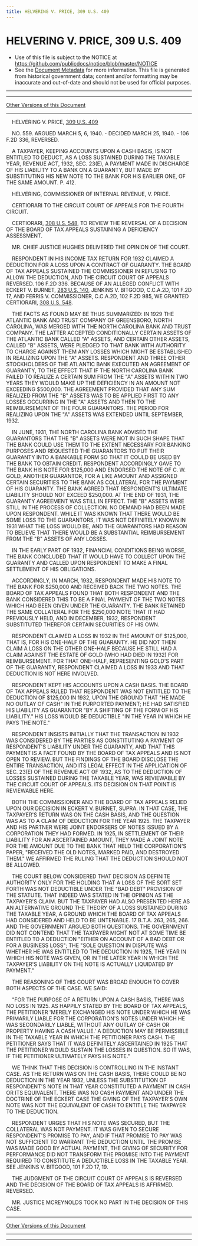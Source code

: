 ```yaml
---
title: HELVERING V. PRICE, 309 U.S. 409
---
```


# HELVERING V. PRICE, 309 U.S. 409

* Use of this file is subject to the NOTICE at https://github.com/publicdocs/notice/blob/master/NOTICE
* See the [Document Metadata](../../../index.md) for more information.
  This file is generated from historical government data; content and/or formatting may be inaccurate and out-of-date and should not be used for official purposes.

----------
----------

[Other Versions of this Document](https://publicdocs.github.io/go/links?ns=uslm-x&ref=%2Fus%2Fcourts%2Fscotus%2FusReporter%2F309%2F409)

----------

    HELVERING V. PRICE, [309 U.S. 409][/us/courts/scotus/usReporter/309/409]

    NO. 559.  ARGUED MARCH 5, 6, 1940.  - DECIDED MARCH 25, 1940.  - 106 F.2D 336, REVERSED.

    A TAXPAYER, KEEPING ACCOUNTS UPON A CASH BASIS, IS NOT ENTITLED TO DEDUCT, AS A LOSS SUSTAINED DURING THE TAXABLE YEAR, REVENUE ACT, 1932, SEC. 23(E), A PAYMENT MADE IN DISCHARGE OF HIS LIABILITY TO A BANK ON A GUARANTY, BUT MADE BY SUBSTITUTING HIS NEW NOTE TO THE BANK FOR HIS EARLIER ONE, OF THE SAME AMOUNT.  P. 412.

    HELVERING, COMMISSIONER OF INTERNAL REVENUE, V. PRICE.

    CERTIORARI TO THE CIRCUIT COURT OF APPEALS FOR THE FOURTH CIRCUIT.

    CERTIORARI, [308 U.S. 548][/us/courts/scotus/usReporter/308/548], TO REVIEW THE REVERSAL OF A DECISION OF THE BOARD OF TAX APPEALS SUSTAINING A DEFICIENCY ASSESSMENT.

    MR. CHIEF JUSTICE HUGHES DELIVERED THE OPINION OF THE COURT.

    RESPONDENT IN HIS INCOME TAX RETURN FOR 1932 CLAIMED A DEDUCTION FOR A LOSS UPON A CONTRACT OF GUARANTY.  THE BOARD OF TAX APPEALS SUSTAINED THE COMMISSIONER IN REFUSING TO ALLOW THE DEDUCTION, AND THE CIRCUIT COURT OF APPEALS REVERSED.  106 F.2D 336.  BECAUSE OF AN ALLEGED CONFLICT WITH ECKERT V. BURNET, [283 U.S. 140][/us/courts/scotus/usReporter/283/140], JENKINS V. BITGOOD, C.C.A.2D, 101 F.2D 17, AND FERRIS V. COMMISSIONER, C.C.A.2D, 102 F.2D 985, WE GRANTED CERTIORARI, [308 U.S. 548][/us/courts/scotus/usReporter/308/548].

    THE FACTS AS FOUND MAY BE THUS SUMMARIZED:  IN 1929 THE ATLANTIC BANK AND TRUST COMPANY OF GREENSBORO, NORTH CAROLINA, WAS MERGED WITH THE NORTH CAROLINA BANK AND TRUST COMPANY.  THE LATTER ACCEPTED CONDITIONALLY CERTAIN ASSETS OF THE ATLANTIC BANK CALLED "A" ASSETS, AND CERTAIN OTHER ASSETS, CALLED "B" ASSETS, WERE PLEDGED TO THAT BANK WITH AUTHORITY TO CHARGE AGAINST THEM ANY LOSSES WHICH MIGHT BE ESTABLISHED IN REALIZING UPON THE "A" ASSETS.  RESPONDENT AND THREE OTHER STOCKHOLDERS OF THE ATLANTIC BANK EXECUTED AN AGREEMENT OF GUARANTY, TO THE EFFECT THAT IF THE NORTH CAROLINA BANK FAILED TO REALIZE A CERTAIN SUM FROM THE "A" ASSETS WITHIN TWO YEARS THEY WOULD MAKE UP THE DEFICIENCY IN AN AMOUNT NOT EXCEEDING $500,000.  THE AGREEMENT PROVIDED THAT ANY SUM REALIZED FROM THE "B" ASSETS WAS TO BE APPLIED FIRST TO ANY LOSSES OCCURRING IN THE "A" ASSETS AND THEN TO THE REIMBURSEMENT OF THE FOUR GUARANTORS.  THE PERIOD FOR REALIZING UPON THE "A" ASSETS WAS EXTENDED UNTIL SEPTEMBER, 1932.

    IN JUNE, 1931, THE NORTH CAROLINA BANK ADVISED THE GUARANTORS THAT THE "B" ASSETS WERE NOT IN SUCH SHAPE THAT THE BANK COULD USE THEM TO THE EXTENT NECESSARY FOR BANKING PURPOSES AND REQUESTED THE GUARANTORS TO PUT THEIR GUARANTY INTO A BANKABLE FORM SO THAT IT COULD BE USED BY THE BANK TO OBTAIN CREDIT.  RESPONDENT ACCORDINGLY GAVE TO THE BANK HIS NOTE FOR $125,000 AND ENDORSED THE NOTE OF C. W. GOLD, ANOTHER GUARANTOR, FOR A LIKE AMOUNT AND ASSIGNED CERTAIN SECURITIES TO THE BANK AS COLLATERAL FOR THE PAYMENT OF HIS GUARANTY.  THE BANK AGREED THAT RESPONDENT'S ULTIMATE LIABILITY SHOULD NOT EXCEED $250,000.  AT THE END OF 1931, THE GUARANTY AGREEMENT WAS STILL IN EFFECT.  THE "B" ASSETS WERE STILL IN THE PROCESS OF COLLECTION.  NO DEMAND HAD BEEN MADE UPON RESPONDENT.  WHILE IT WAS KNOWN THAT THERE WOULD BE SOME LOSS TO THE GUARANTORS, IT WAS NOT DEFINITELY KNOWN IN 1931 WHAT THE LOSS WOULD BE, AND THE GUARANTORS HAD REASON TO BELIEVE THAT THERE WOULD BE A SUBSTANTIAL REIMBURSEMENT FROM THE "B" ASSETS OF ANY LOSSES.

    IN THE EARLY PART OF 1932, FINANCIAL CONDITIONS BEING WORSE, THE BANK CONCLUDED THAT IT WOULD HAVE TO COLLECT UPON THE GUARANTY AND CALLED UPON RESPONDENT TO MAKE A FINAL SETTLEMENT OF HIS OBLIGATIONS.

    ACCORDINGLY, IN MARCH, 1932, RESPONDENT MADE HIS NOTE TO THE BANK FOR $250,000 AND RECEIVED BACK THE TWO NOTES.  THE BOARD OF TAX APPEALS FOUND THAT BOTH RESPONDENT AND THE BANK CONSIDERED THIS TO BE A FINAL PAYMENT OF THE TWO NOTES WHICH HAD BEEN GIVEN UNDER THE GUARANTY.  THE BANK RETAINED THE SAME COLLATERAL FOR THE $250,000 NOTE THAT IT HAD PREVIOUSLY HELD, AND IN DECEMBER, 1932, RESPONDENT SUBSTITUTED THEREFOR CERTAIN SECURITIES OF HIS OWN.

    RESPONDENT CLAIMED A LOSS IN 1932 IN THE AMOUNT OF $125,000, THAT IS, FOR HIS ONE-HALF OF THE GUARANTY.  HE DID NOT THEN CLAIM A LOSS ON THE OTHER ONE-HALF BECAUSE HE STILL HAD A CLAIM AGAINST THE ESTATE OF GOLD (WHO HAD DIED IN 1932) FOR REIMBURSEMENT.  FOR THAT ONE-HALF, REPRESENTING GOLD'S PART OF THE GUARANTY, RESPONDENT CLAIMED A LOSS IN 1933 AND THAT DEDUCTION IS NOT HERE INVOLVED.

    RESPONDENT KEPT HIS ACCOUNTS UPON A CASH BASIS.  THE BOARD OF TAX APPEALS RULED THAT RESPONDENT WAS NOT ENTITLED TO THE DEDUCTION OF $125,000 IN 1932, UPON THE GROUND THAT "HE MADE NO OUTLAY OF CASH" IN THE PURPORTED PAYMENT; HE HAD SATISFIED HIS LIABILITY AS GUARANTOR "BY A SHIFTING OF THE FORM OF HIS LIABILITY."  HIS LOSS WOULD BE DEDUCTIBLE "IN THE YEAR IN WHICH HE PAYS THE NOTE."

    RESPONDENT INSISTS INITIALLY THAT THE TRANSACTION IN 1932 WAS CONSIDERED BY THE PARTIES AS CONSTITUTING A PAYMENT OF RESPONDENT'S LIABILITY UNDER THE GUARANTY, AND THAT THIS PAYMENT IS A FACT FOUND BY THE BOARD OF TAX APPEALS AND IS NOT OPEN TO REVIEW.  BUT THE FINDINGS OF THE BOARD DISCLOSE THE ENTIRE TRANSACTION, AND ITS LEGAL EFFECT IN THE APPLICATION OF SEC. 23(E) OF THE REVENUE ACT OF 1932, AS TO THE DEDUCTION OF LOSSES SUSTAINED DURING THE TAXABLE YEAR, WAS REVIEWABLE BY THE CIRCUIT COURT OF APPEALS.  ITS DECISION ON THAT POINT IS REVIEWABLE HERE.

    BOTH THE COMMISSIONER AND THE BOARD OF TAX APPEALS RELIED UPON OUR DECISION IN ECKERT V. BURNET, SUPRA.  IN THAT CASE, THE TAXPAYER'S RETURN WAS ON THE CASH BASIS, AND THE QUESTION WAS AS TO A CLAIM OF DEDUCTION FOR THE YEAR 1925.  THE TAXPAYER AND HIS PARTNER WERE JOINT ENDORSERS OF NOTES ISSUED BY A CORPORATION THEY HAD FORMED.  IN 1925, IN SETTLEMENT OF THEIR LIABILITY FOR AN ASCERTAINED AMOUNT, THEY MADE A JOINT NOTE FOR THE AMOUNT DUE TO THE BANK THAT HELD THE CORPORATION'S PAPER, "RECEIVED THE OLD NOTES, MARKED PAID, AND DESTROYED THEM."  WE AFFIRMED THE RULING THAT THE DEDUCTION SHOULD NOT BE ALLOWED.

    THE COURT BELOW CONSIDERED THAT DECISION AS DEFINITE AUTHORITY ONLY FOR THE HOLDING THAT A LOSS OF THE SORT SET FORTH WAS NOT DEDUCTIBLE UNDER THE "BAD DEBT" PROVISION OF THE STATUTE.  THAT INDEED WAS STATED IN THE OPINION AS THE TAXPAYER'S CLAIM.  BUT THE TAXPAYER HAD ALSO PRESENTED HERE AS AN ALTERNATIVE GROUND THE THEORY OF A LOSS SUSTAINED DURING THE TAXABLE YEAR, A GROUND WHICH THE BOARD OF TAX APPEALS HAD CONSIDERED AND HELD TO BE UNTENABLE.  17 B.T.A. 263, 265, 266.  AND THE GOVERNMENT ARGUED BOTH QUESTIONS.  THE GOVERNMENT DID NOT CONTEND THAT THE TAXPAYER MIGHT NOT AT SOME TIME BE ENTITLED TO A DEDUCTION "EITHER ON ACCOUNT OF A BAD DEBT OR FOR A BUSINESS LOSS"; THE "SOLE QUESTION IN DISPUTE WAS WHETHER HE WAS ENTITLED TO THE DEDUCTION IN 1925, THE YEAR IN WHICH HIS NOTE WAS GIVEN, OR IN THE LATER YEAR IN WHICH THE TAXPAYER'S LIABILITY ON THE NOTE IS ACTUALLY LIQUIDATED BY PAYMENT."

    THE REASONING OF THIS COURT WAS BROAD ENOUGH TO COVER BOTH ASPECTS OF THE CASE.  WE SAID:

    "FOR THE PURPOSE OF A RETURN UPON A CASH BASIS, THERE WAS NO LOSS IN 1925.  AS HAPPILY STATED BY THE BOARD OF TAX APPEALS, THE PETITIONER 'MERELY EXCHANGED HIS NOTE UNDER WHICH HE WAS PRIMARILY LIABLE FOR THE CORPORATION'S NOTES UNDER WHICH HE WAS SECONDARILY LIABLE, WITHOUT ANY OUTLAY OF CASH OR PROPERTY HAVING A CASH VALUE.'  A DEDUCTION MAY BE PERMISSIBLE IN THE TAXABLE YEAR IN WHICH THE PETITIONER PAYS CASH.  THE PETITIONER SAYS THAT IT WAS DEFINITELY ASCERTAINED IN 1925 THAT THE PETITIONER WOULD SUSTAIN THE LOSSES IN QUESTION.  SO IT WAS, IF THE PETITIONER ULTIMATELY PAYS HIS NOTE."

    WE THINK THAT THIS DECISION IS CONTROLLING IN THE INSTANT CASE.  AS THE RETURN WAS ON THE CASH BASIS, THERE COULD BE NO DEDUCTION IN THE YEAR 1932, UNLESS THE SUBSTITUTION OF RESPONDENT'S NOTE IN THAT YEAR CONSTITUTED A PAYMENT IN CASH OR ITS EQUIVALENT.  THERE WAS NO CASH PAYMENT AND UNDER THE DOCTRINE OF THE ECKERT CASE THE GIVING OF THE TAXPAYER'S OWN NOTE WAS NOT THE EQUIVALENT OF CASH TO ENTITLE THE TAXPAYER TO THE DEDUCTION.

    RESPONDENT URGES THAT HIS NOTE WAS SECURED, BUT THE COLLATERAL WAS NOT PAYMENT.  IT WAS GIVEN TO SECURE RESPONDENT'S PROMISE TO PAY, AND IF THAT PROMISE TO PAY WAS NOT SUFFICIENT TO WARRANT THE DEDUCTION UNTIL THE PROMISE WAS MADE GOOD BY ACTUAL PAYMENT, THE GIVING OF SECURITY FOR PERFORMANCE DID NOT TRANSFORM THE PROMISE INTO THE PAYMENT REQUIRED TO CONSTITUTE A DEDUCTIBLE LOSS IN THE TAXABLE YEAR.  SEE JENKINS V. BITGOOD, 101 F.2D 17, 19.

    THE JUDGMENT OF THE CIRCUIT COURT OF APPEALS IS REVERSED AND THE DECISION OF THE BOARD OF TAX APPEALS IS AFFIRMED.  REVERSED.

    MR. JUSTICE MCREYNOLDS TOOK NO PART IN THE DECISION OF THIS CASE.

----------

[Other Versions of this Document](https://publicdocs.github.io/go/links?ns=uslm-x&ref=%2Fus%2Fcourts%2Fscotus%2FusReporter%2F309%2F409)

----------
----------

[/us/courts/scotus/usReporter/309/409]: https://publicdocs.github.io/go/links?ns=uslm-x&ref=%2Fus%2Fcourts%2Fscotus%2FusReporter%2F309%2F409
[/us/courts/scotus/usReporter/308/548]: https://publicdocs.github.io/go/links?ns=uslm-x&ref=%2Fus%2Fcourts%2Fscotus%2FusReporter%2F308%2F548
[/us/courts/scotus/usReporter/283/140]: https://publicdocs.github.io/go/links?ns=uslm-x&ref=%2Fus%2Fcourts%2Fscotus%2FusReporter%2F283%2F140
[/us/courts/scotus/usReporter/308/548]: https://publicdocs.github.io/go/links?ns=uslm-x&ref=%2Fus%2Fcourts%2Fscotus%2FusReporter%2F308%2F548


